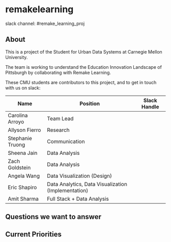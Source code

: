 # remakelearning
slack channel: #remake_learning_proj

## About
This is a project of the Student for Urban Data Systems at Carnegie Mellon University. 

The team is working to understand the Education Innovation Landscape of Pittsburgh by collaborating with Remake Learning.  

These CMU students are contributors to this project, and to get in touch with us on slack:

| Name | Position | Slack Handle |
| ---|--- | --- | 
| Carolina Arroyo | Team Lead | 
Allyson Fierro | Research | 
Stephanie Truong | Communication | 
Sheena Jain | Data Analysis |  
Zach Goldstein | Data Analysis |
Angela Wang | Data Visualization (Design) |
Eric Shapiro | Data Analytics, Data Visualization (Implementation) | 
Amit Sharma | Full Stack + Data Analysis |

## Questions we want to answer

## Current Priorities 


